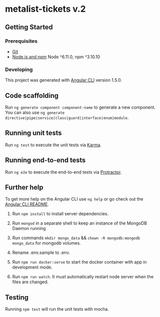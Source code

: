 # metalist-tickets v.2
## Getting Started

### Prerequisites

- [Git](https://git-scm.com/)
- [Node.js and npm](nodejs.org) Node ^6.11.0, npm ^3.10.10

### Developing

This project was generated with [Angular CLI](https://github.com/angular/angular-cli) version 1.5.0.

## Code scaffolding

Run `ng generate component component-name` to generate a new component. You can also use `ng generate directive|pipe|service|class|guard|interface|enum|module`.

## Running unit tests

Run `ng test` to execute the unit tests via [Karma](https://karma-runner.github.io).

## Running end-to-end tests

Run `ng e2e` to execute the end-to-end tests via [Protractor](http://www.protractortest.org/).

## Further help

To get more help on the Angular CLI use `ng help` or go check out the [Angular CLI README](https://github.com/angular/angular-cli/blob/master/README.md).


1. Run `npm install` to install server dependencies.

2. Run `mongod` in a separate shell to keep an instance of the MongoDB Daemon running

3. Run commands `mkdir mongo_data` && `chown -R mongodb:mongodb mongo_data` for mongodb volumes.

4. Rename .env.sample to .env.

5. Run `npm run docker:serve` to start the docker container with app in development mode.

6. Run `npm run watch`. It must automatically restart node server when the files are changed.

## Testing

Running `npm test` will run the unit tests with mocha.
